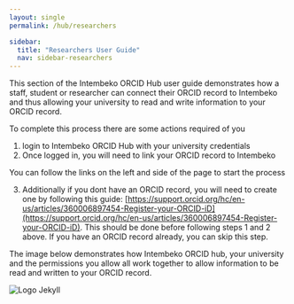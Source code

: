 ```yaml
---
layout: single
permalink: /hub/researchers

sidebar:
  title: "Researchers User Guide"
  nav: sidebar-researchers
---
```


This section of the Intembeko ORCID Hub user guide demonstrates how a staff, student or researcher can connect their ORCID record to Intembeko and thus allowing your university to read and write information to your ORCID record.

To complete this process there are some actions required of you

1. login to Intembeko ORCID Hub with your university credentials
2. Once logged in, you will need to link your ORCID record to Intembeko

You can follow the links on the left and side of the page to start the process

3. Additionally if you dont have an ORCID record, you will need to create one by following this guide: [https://support.orcid.org/hc/en-us/articles/360006897454-Register-your-ORCID-iD](https://support.orcid.org/hc/en-us/articles/360006897454-Register-your-ORCID-iD). This should be done before following steps 1 and 2 above. If you have an ORCID record already, you can skip this step.

The image below demonstrates how Intembeko ORCID hub, your university and the permissions you allow all work together to allow information to be read and written to your ORCID record. 

![Logo Jekyll]({{site.baseurl}}/assets/images/hublayout.png )
